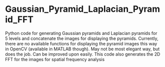 # Gaussian_Pyramid_Laplacian_Pyramid_FFT
Python code for generating Gaussian pyramids and Laplacian pyramids for 5 levels and concatenate the images for displaying the pyramids. 
Currently, there are no available functions for displaying the pyramid images this way in OpenCV (available in MATLAB though). 
May not be most elegant way, but does the job. Can be improved upon easily. 
This code also generates the 2D FFT for the images for spatial frequency analysis

